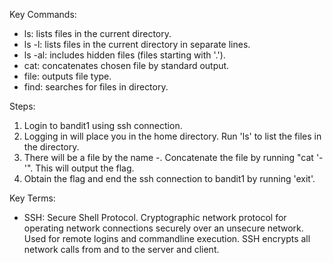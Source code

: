Key Commands:
- ls: lists files in the current directory.
- ls -l: lists files in the current directory in separate lines.
- ls -al: includes hidden files (files starting with '.').
- cat: concatenates chosen file by standard output.
- file: outputs file type.
- find: searches for files in directory.

Steps:
1. Login to bandit1 using ssh connection.
2. Logging in will place you in the home directory. Run 'ls' to list the files in the directory.
3. There will be a file by the name -. Concatenate the file by running "cat '-'". This will output the flag.
4. Obtain the flag and end the ssh connection to bandit1 by running 'exit'.

Key Terms:
- SSH: Secure Shell Protocol. Cryptographic network protocol for operating network connections securely over an unsecure network. Used for remote logins and commandline execution. SSH encrypts all network calls from and to the server and client.
